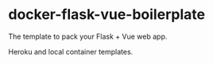 # docker-flask-vue-boilerplate
The template to pack your Flask + Vue web app.

Heroku and local container templates.